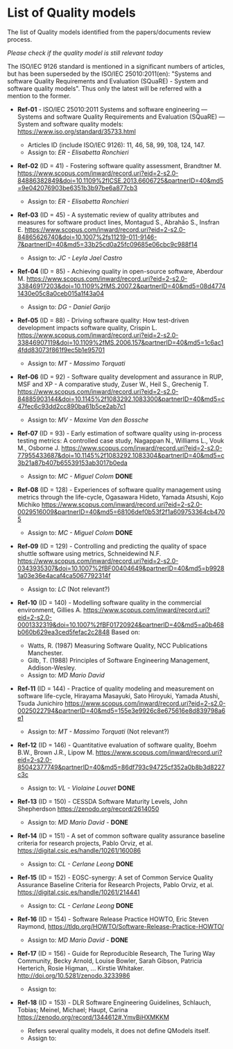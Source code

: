 # List of Quality models

The list of Quality models identified from the papers/documents review process.

*Please check if the quality model is still relevant today*

The ISO/IEC 9126 standard is mentioned in a significant numbers of articles, but has been superseded
by the ISO/IEC 25010:2011(en): "Systems and software Quality Requirements and Evaluation (SQuaRE) -
System and software quality models". Thus only the latest will be referred with a mention to the
former.

* **Ref-01** - ISO/IEC 25010:2011 Systems and software engineering — Systems and software Quality
               Requirements and Evaluation (SQuaRE) — System and software quality models:
               <https://www.iso.org/standard/35733.html>
  * Articles ID (include ISO/IEC 9126): 11, 46, 58, 99, 108, 124, 147.
  * Assign to: *ER - Elisabetta Ronchieri*

* **Ref-02** (ID = 41) - Fostering software quality assessment, Brandtner M.
               <https://www.scopus.com/inward/record.uri?eid=2-s2.0-84886382849&doi=10.1109%2fICSE.2013.6606725&partnerID=40&md5=9e042076903be6351b3b97be6a877cb3>
  * Assign to: *ER - Elisabetta Ronchieri*

* **Ref-03** (ID = 45) - A systematic review of quality attributes and measures for software product
                         lines, Montagud S., Abrahão S., Insfran E.
                         <https://www.scopus.com/inward/record.uri?eid=2-s2.0-84865626740&doi=10.1007%2fs11219-011-9146-7&partnerID=40&md5=33b25cd0a25fc09685e06cbc9c988f14>
  * Assign to: *JC - Leyla Jael Castro*

* **Ref-04** (ID = 85) - Achieving quality in open-source software, Aberdour M.
                         <https://www.scopus.com/inward/record.uri?eid=2-s2.0-33846917203&doi=10.1109%2fMS.2007.2&partnerID=40&md5=08d47741430e05c8a0ceb015a1f43a04>
  * Assign to: *DG - Daniel Garijo*

* **Ref-05** (ID = 88) - Driving software quality: How test-driven development impacts software
                         quality, Crispin L.
                         <https://www.scopus.com/inward/record.uri?eid=2-s2.0-33846907119&doi=10.1109%2fMS.2006.157&partnerID=40&md5=1c6ac14fdd83073f861f9ec5b1e95701>
  * Assign to: *MT - Massimo Torquati*

* **Ref-06** (ID = 92) - Software quality development and assurance in RUP, MSF and XP - A
                         comparative study, Zuser W., Heil S., Grechenig T.
                         <https://www.scopus.com/inward/record.uri?eid=2-s2.0-84885903144&doi=10.1145%2f1083292.1083300&partnerID=40&md5=c47fec6c93dd2cc890ba61b5ce2ab7c1>
  * Assign to: *MV - Maxime Van den Bossche*

* **Ref-07** (ID = 93) - Early estimation of software quality using in-process testing metrics: A
                         controlled case study, Nagappan N., Williams L., Vouk M., Osborne J.
                         <https://www.scopus.com/inward/record.uri?eid=2-s2.0-77955433687&doi=10.1145%2f1083292.1083304&partnerID=40&md5=c3b21a87b407b65539153ab3017b0eda>
  * Assign to: *MC - Miguel Colom* **DONE**

* **Ref-08** (ID = 128) - Experiences of software quality management using metrics through the
                          life-cycle, Ogasawara Hideto, Yamada Atsushi, Kojo Michiko
                          <https://www.scopus.com/inward/record.uri?eid=2-s2.0-0029516009&partnerID=40&md5=68106def0b53f2f1a609753364cb4705>
  * Assign to: *MC - Miguel Colom* **DONE**

* **Ref-09** (ID = 129) - Controlling and predicting the quality of space shuttle software using
                          metrics, Schneidewind N.F.
                          <https://www.scopus.com/inward/record.uri?eid=2-s2.0-0343935307&doi=10.1007%2fBF00404649&partnerID=40&md5=b99281a03e36e4acaf4ca5067792314f>
  * Assign to: *LC* (Not relevant?)

* **Ref-10** (ID = 140) - Modelling software quality in the commercial environment, Gillies A.
                          <https://www.scopus.com/inward/record.uri?eid=2-s2.0-0001332319&doi=10.1007%2fBF01720924&partnerID=40&md5=a0b468b060b629ea3ced5fefac2c2848>
                          Based on:
  * Watts, R. (1987) Measuring Software Quality, NCC Publications Manchester.
  * Gilb, T. (1988) Principles of Software Engineering Management, Addison-Wesley.
  * Assign to: *MD Mario David*

* **Ref-11** (ID = 144) - Practice of quality modeling and measurement on software life-cycle,
                          Hirayama Masayuki, Sato Hiroyuki, Yamada Atushi, Tsuda Junichiro
                          <https://www.scopus.com/inward/record.uri?eid=2-s2.0-0025022794&partnerID=40&md5=155e3e9926c8e675616e8d839798a6e1>
  * Assign to: *MT - Massimo Torquati* (Not relevant?)

* **Ref-12** (ID = 146) - Quantitative evaluation of software quality, Boehm B.W., Brown J.R.,
                          Lipow M.
                          <https://www.scopus.com/inward/record.uri?eid=2-s2.0-85042377749&partnerID=40&md5=86df793c94725cf352a0b8b3d8227c3c>
  * Assign to: *VL - Violaine Louvet* **DONE**

* **Ref-13** (ID = 150) - CESSDA Software Maturity Levels, John Shepherdson
                          <https://zenodo.org/record/2614050>
  * Assign to: *MD Mario David* - **DONE**

* **Ref-14** (ID = 151) - A set of common software quality assurance baseline criteria for research
                          projects, Pablo Orviz, et al. <https://digital.csic.es/handle/10261/160086>
  * Assign to: *CL - Cerlane Leong* **DONE**

* **Ref-15** (ID = 152) - EOSC-synergy: A set of Common Service Quality Assurance Baseline Criteria
                          for Research Projects, Pablo Orviz, et al.
                          <https://digital.csic.es/handle/10261/214441>
  * Assign to: *CL - Cerlane Leong* **DONE**

* **Ref-16** (ID = 154) - Software Release Practice HOWTO, Eric Steven Raymond,
                          <https://tldp.org/HOWTO/Software-Release-Practice-HOWTO/>
  * Assign to: *MD Mario David* - **DONE**

* **Ref-17** (ID = 156) - Guide for Reproducible Research, The Turing Way Community, Becky Arnold,
                          Louise Bowler, Sarah Gibson, Patricia Herterich, Rosie Higman, ...
                          Kirstie Whitaker. <http://doi.org/10.5281/zenodo.3233986>
  * Assign to:

* **Ref-18** (ID = 153) - DLR Software Engineering Guidelines, Schlauch, Tobias;  Meinel, Michael;
                          Haupt, Carina <https://zenodo.org/record/1344612#.YmvBiHXMKKM>
  * Refers several quality models, it does not define QModels itself.
  * Assign to:
